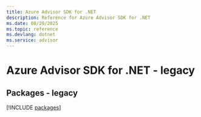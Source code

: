 ```yaml
---
title: Azure Advisor SDK for .NET
description: Reference for Azure Advisor SDK for .NET
ms.date: 08/29/2025
ms.topic: reference
ms.devlang: dotnet
ms.service: advisor
---
```

# Azure Advisor SDK for .NET - legacy
## Packages - legacy
[!INCLUDE [packages](advisor-index.md)]